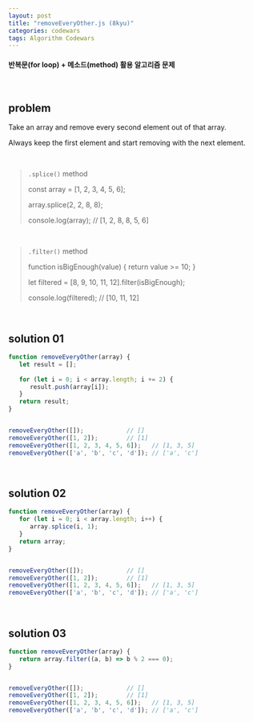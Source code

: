 ```yaml
---
layout: post
title: "removeEveryOther.js (8kyu)"
categories: codewars
tags: Algorithm Codewars
---
```


#### 반복문(for loop) + 메소드(method) 활용 알고리즘 문제

<br>

## problem

Take an array and remove every second element out of that array.

Always keep the first element and start removing with the next element.

<br>

> `.splice()` method
>
> const array = [1, 2, 3, 4, 5, 6];
>
> array.splice(2, 2, 8, 8);
>
> console.log(array);	// [1, 2, 8, 8, 5, 6]

<br>

> `.filter()` method
>
> function isBigEnough(value) { return value >= 10; }
>
> let filtered = [8, 9, 10, 11, 12].filter(isBigEnough);
>
> console.log(filtered);	// [10, 11, 12]

<br>

## solution 01

```javascript
function removeEveryOther(array) {
   let result = [];
   
   for (let i = 0; i < array.length; i += 2) {
      result.push(array[i]);
   }
   return result;
}


removeEveryOther([]);			 // []
removeEveryOther([1, 2]);		 // [1]
removeEveryOther([1, 2, 3, 4, 5, 6]);	// [1, 3, 5]
removeEveryOther(['a', 'b', 'c', 'd']);	// ['a', 'c']
```

<br>

## solution 02

```javascript
function removeEveryOther(array) {
   for (let i = 0; i < array.length; i++) {
      array.splice(i, 1);
   }
   return array;
}


removeEveryOther([]);			 // []
removeEveryOther([1, 2]);		 // [1]
removeEveryOther([1, 2, 3, 4, 5, 6]);	// [1, 3, 5]
removeEveryOther(['a', 'b', 'c', 'd']);	// ['a', 'c']
```

<br>

## solution 03

```javascript
function removeEveryOther(array) {
   return array.filter((a, b) => b % 2 === 0);
}


removeEveryOther([]);			 // []
removeEveryOther([1, 2]);		 // [1]
removeEveryOther([1, 2, 3, 4, 5, 6]);	// [1, 3, 5]
removeEveryOther(['a', 'b', 'c', 'd']);	// ['a', 'c']
```



